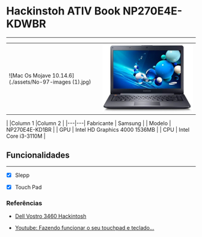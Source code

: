 # Hackinstoh ATIV Book NP270E4E-KDWBR

---

| | |
| ------ | ------ |
| ![Mac Os Mojave 10.14.6](./assets/No-97-images (1).jpg) | ![NP270E4E-KD1BR](./assets/No-179-NP270E4E-KD1BR.jpg)  |

| |Column 1 |Column 2 |
|---|---|
 Fabricante | Samsung |
|  Modelo | NP270E4E-KD1BR |
|   GPU |  Intel HD Graphics 4000 1536MB |
|   CPU |  Intel Core i3-3110M |

## Funcionalidades

---

- [x] Slepp


- [x] Touch Pad

### Referências

* [Dell Vostro 3460 Hackintosh](https://github.com/qilskcter/Dell-Vostro-3460-Hackintosh)


* [Youtube: Fazendo funcionar o seu touchpad e teclado...](https://www.youtube.com/watch?v=X96VWxQzy_s)